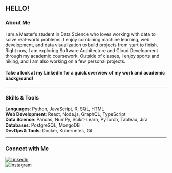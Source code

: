 ## HELLO!

### About Me  

I am a Master’s student in Data Science who loves working with data to solve real-world problems. I enjoy combining machine learning, web development, and data visualization to build projects from start to finish. Right now, I am exploring Software Architecture and Cloud Development through my academic coursework. Outside of classes, I enjoy sports and hiking, and I am also working on a few personal projects.

#### Take a look at my LinkedIn for a quick overview of my work and academic background!
---

### Skills & Tools

**Languages**: Python, JavaScript, R, SQL, HTML  
**Web Development**: React, Node.js, GraphQL, TypeScript  
**Data Science**: Pandas, NumPy, Scikit-Learn, PyTorch, Tableau, Jira <br >
**Databases**: PostgreSQL, MongoDB  
**DevOps & Tools**: Docker, Kubernetes, Git  

---

### Connect with Me

[![LinkedIn](https://img.shields.io/badge/LinkedIn-Connect-blue?style=for-the-badge&logo=linkedin)](https://www.linkedin.com/in/haseeb-shaikh-281b59320/)  
[![Instagram](https://img.shields.io/badge/Instagram-Follow-pink?style=for-the-badge&logo=instagram)](https://instagram.com/shk_scoop)
